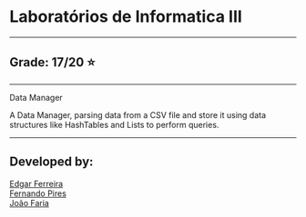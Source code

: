 # Laboratórios de Informatica III
---

## Grade: 17/20 ⭐
---

Data Manager

A Data Manager, parsing data from a CSV file and store it using data structures like HashTables and Lists to perform queries.

---

## Developed by:


[Edgar Ferreira](https://github.com/Edegare)<br>
[Fernando Pires](https://github.com/ferjpires)<br>
[João Faria](https://github.com/JoaoGDFaria)<br>
